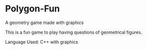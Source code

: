 # Polygon-Fun
A geometry game made with graphics

This is a fun game to play having questions of geometrical figures.

Language Used: C++ with graphics
